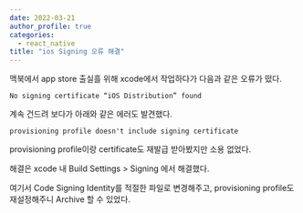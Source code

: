 ```yaml
---
date: 2022-03-21
author_profile: true
categories:
  - react_native
title: "ios Signing 오류 해결"
---
```


맥북에서 app store 출실흘 위해 xcode에서 작업하다가 다음과 같은 오류가 떴다.

```No signing certificate “iOS Distribution” found```

계속 건드려 보다가 아래와 같은 에러도 발견했다.

```provisioning profile doesn't include signing certificate```

provisioning profile이랑 certificate도 재발급 받아봤지만 소용 없었다.



해결은 xcode 내 Build Settings > Signing 에서 해결했다.

여기서 Code Signing Identity를 적절한 파일로 변경해주고, provisioning profile도 재설정해주니 Archive 할 수 있었다.